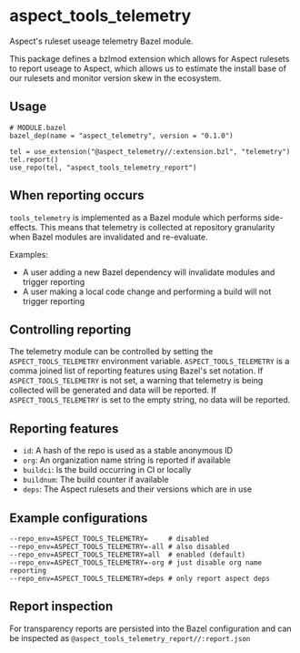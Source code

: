 # aspect_tools_telemetry

Aspect's ruleset useage telemetry Bazel module.

This package defines a bzlmod extension which allows for Aspect rulesets to report useage to Aspect, which allows us to estimate the install base of our rulesets and monitor version skew in the ecosystem.

## Usage

```
# MODULE.bazel
bazel_dep(name = "aspect_telemetry", version = "0.1.0")

tel = use_extension("@aspect_telemetry//:extension.bzl", "telemetry")
tel.report()
use_repo(tel, "aspect_tools_telemetry_report")
```

## When reporting occurs
`tools_telemetry` is implemented as a Bazel module which performs side-effects.
This means that telemetry is collected at repository granularity when Bazel modules are invalidated and re-evaluate.

Examples:
- A user adding a new Bazel dependency will invalidate modules and trigger reporting
- A user making a local code change and performing a build will not trigger reporting

## Controlling reporting
The telemetry module can be controlled by setting the `ASPECT_TOOLS_TELEMETRY` environment variable.
`ASPECT_TOOLS_TELEMETRY` is a comma joined list of reporting features using Bazel's set notation.
If `ASPECT_TOOLS_TELEMETRY` is not set, a warning that telemetry is being collected will be generated and data will be reported.
If `ASPECT_TOOLS_TELEMETRY` is set to the empty string, no data will be reported.

## Reporting features
- `id`: A hash of the repo is used as a stable anonymous ID
- `org`: An organization name string is reported if available
- `buildci`: Is the build occurring in CI or locally
- `buildnum`: The build counter if available
- `deps`: The Aspect rulesets and their versions which are in use

## Example configurations

``` shell
--repo_env=ASPECT_TOOLS_TELEMETRY=     # disabled
--repo_env=ASPECT_TOOLS_TELEMETRY=-all # also disabled
--repo_env=ASPECT_TOOLS_TELEMETRY=all  # enabled (default)
--repo_env=ASPECT_TOOLS_TELEMETRY=-org # just disable org name reporting
--repo_env=ASPECT_TOOLS_TELEMETRY=deps # only report aspect deps
```

## Report inspection

For transparency reports are persisted into the Bazel configuration and can be inspected as `@aspect_tools_telemetry_report//:report.json`
